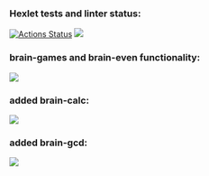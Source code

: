 ### Hexlet tests and linter status:
[![Actions Status](https://github.com/shortykevich/python-project-49/actions/workflows/hexlet-check.yml/badge.svg)](https://github.com/shortykevich/python-project-49/actions)
<a href="https://codeclimate.com/github/shortykevich/python-project-49/maintainability"><img src="https://api.codeclimate.com/v1/badges/3cca18884cfd170228ea/maintainability" /></a>
### brain-games and brain-even functionality:
<a href="https://asciinema.org/a/kRGjW3vctLggJtAuvHUswmlai" target="_blank"><img src="https://asciinema.org/a/kRGjW3vctLggJtAuvHUswmlai.svg" /></a>
### added brain-calc:
<a href="https://asciinema.org/a/TSqMSFHtsbkmKRd4ecTlvOodl" target="_blank"><img src="https://asciinema.org/a/TSqMSFHtsbkmKRd4ecTlvOodl.svg" /></a>
### added brain-gcd:
<a href="https://asciinema.org/a/dCzv2HcSkCeUp3F7UgEoDnIdD" target="_blank"><img src="https://asciinema.org/a/dCzv2HcSkCeUp3F7UgEoDnIdD.svg" /></a>